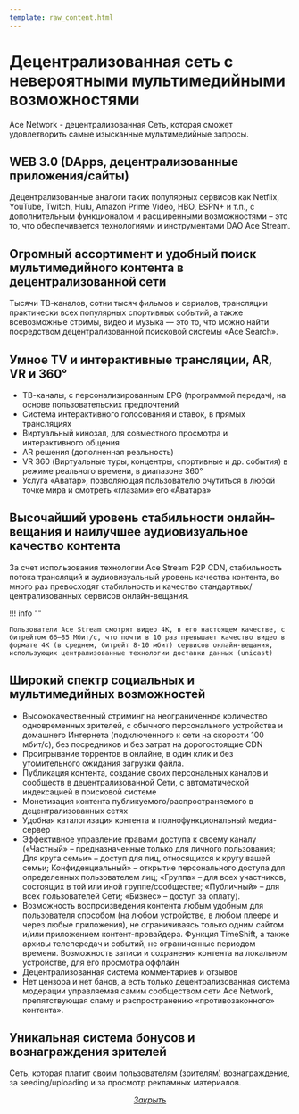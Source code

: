 ```yaml
---
template: raw_content.html
---
```


# Децентрализованная сеть с невероятными мультимедийными возможностями

Ace Network - децентрализованная Сеть, которая сможет удовлетворить самые изысканные мультимедийные запросы.


## WEB 3.0 (DApps, децентрализованные приложения/сайты)

Децентрализованные аналоги таких популярных сервисов как Netflix, YouTube, Twitch, Hulu, Amazon Prime Video, HBO, ESPN+ и т.п., с дополнительным функционалом и расширенными возможностями – это то, что обеспечивается технологиями и инструментами DAO Ace Stream.


## Огромный ассортимент и удобный поиск мультимедийного контента в децентрализованной сети

Тысячи ТВ-каналов, сотни тысяч фильмов и сериалов, трансляции практически всех популярных спортивных событий, а также всевозможные стримы, видео и музыка — это то, что можно найти посредством децентрализованной поисковой системы «Ace Search».


## Умное TV и интерактивные трансляции, AR, VR и 360°

- ТВ-каналы, с персонализированным EPG (программой передач), на основе пользовательских предпочтений
- Система интерактивного голосования и ставок, в прямых трансляциях
- Виртуальный кинозал, для совместного просмотра и интерактивного общения
- AR решения (дополненная реальность)
- VR 360 (Виртуальные туры, концентры, спортивные и др. события) в режиме реального времени, в диапазоне 360°
- Услуга «Аватар», позволяющая пользователю очутиться в любой точке мира и смотреть «глазами» его «Аватара»


## Высочайший уровень стабильности онлайн-вещания и наилучшее аудиовизуальное качество контента

За счет использования технологии Ace Stream P2P CDN, стабильность потока трансляций и аудиовизуальный уровень качества контента, во много раз превосходят стабильность и качество стандартных/централизованных сервисов онлайн-вещания.

!!! info ""

    Пользователи Ace Stream смотрят видео 4K, в его настоящем качестве, с битрейтом 66–85 Мбит/с, что почти в 10 раз превышает качество видео в формате 4K (в среднем, битрейт 8-10 мбит) сервисов онлайн-вещания, использующих централизованные технологии доставки данных (unicast)


## Широкий спектр социальных и мультимедийных возможностей

- Высококачественный стриминг на неограниченное количество одновременных зрителей, с обычного персонального устройства и домашнего Интернета (подключенного к сети на скорости 100 мбит/c), без посредников и без затрат на дорогостоящие CDN
- Проигрывание торрентов в онлайне, в один клик и без утомительного ожидания загрузки файла.
- Публикация контента, создание своих персональных каналов и сообществ в децентрализованной Сети, с автоматической индексацией в поисковой системе
- Монетизация контента публикуемого/распространяемого в децентрализованных сетях
- Удобная каталогизация контента и полнофункциональный медиа-сервер
- Эффективное управление правами доступа к своему каналу («Частный» – предназначенные только для личного пользования; Для круга семьи» – доступ для лиц, относящихся к кругу вашей семьи; Конфиденциальный» – открытие персонального доступа для определенных пользователем лиц; «Группа» – для всех участников, состоящих в той или иной группе/сообществе; «Публичный» – для всех пользователей Сети; «Бизнес» – доступ за оплату).
- Возможность воспроизведения контента любым удобным для пользователя способом (на любом устройстве, в любом плеере и через любые приложения), не ограничиваясь только одним сайтом и/или приложением контент-провайдера. Функция TimeShift, а также архивы телепередач и событий, не ограниченные периодом времени. Возможность записи и сохранения контента на локальном устройстве, для его просмотра оффлайн
- Децентрализованная система комментариев и отзывов
- Нет цензора и нет банов, а есть только децентрализованная система модерации управляемая самим сообществом сети Ace Network, препятствующая спаму и распространению «противозаконного» контента».


## Уникальная система бонусов и вознаграждения зрителей

Сеть, которая платит своим пользователям (зрителям) вознаграждение, за seeding/uploading и за просмотр рекламных материалов.


<p style="text-align: center">
    <em>
        <a class="md-button mdx-button--transparent-light close-popup-inner" href="#">
            Закрыть
        </a>
    </em>
</p>
